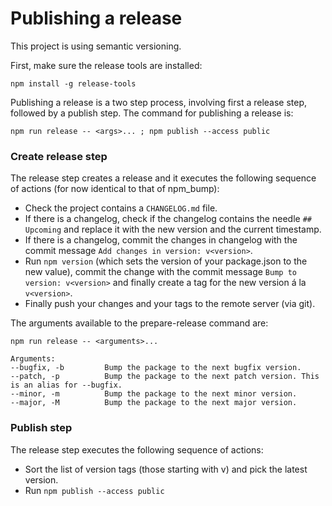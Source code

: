 # Publishing a release

This project is using semantic versioning.

First, make sure the release tools are installed: 

    npm install -g release-tools

Publishing a release is a two step process, involving first a release step, followed by a publish step. The command for publishing a release is:
    
    npm run release -- <args>... ; npm publish --access public
    
### Create release step

The release step creates a release and it executes the following sequence of actions (for now identical to that of npm_bump):   

* Check the project contains a `CHANGELOG.md` file.
* If there is a changelog, check if the changelog contains the needle `## Upcoming` and replace it with the new version and the current timestamp.
* If there is a changelog, commit the changes in changelog with the commit message `Add changes in version: v<version>`.
* Run `npm version` (which sets the version of your package.json to the new value), commit the change with the commit message `Bump to version: v<version>` and finally create a tag for the new version á la `v<version>`.
* Finally push your changes and your tags to the remote server (via git).

The arguments available to the prepare-release command are: 

    npm run release -- <arguments>...
    
    Arguments:
    --bugfix, -b         Bump the package to the next bugfix version.                                                                          
    --patch, -p          Bump the package to the next patch version. This is an alias for --bugfix.                                            
    --minor, -m          Bump the package to the next minor version.                                                                           
    --major, -M          Bump the package to the next major version.                                                                                 
    
### Publish step
  
The release step executes the following sequence of actions:
  
* Sort the list of version tags (those starting with v) and pick the latest version.  
* Run `npm publish --access public`  